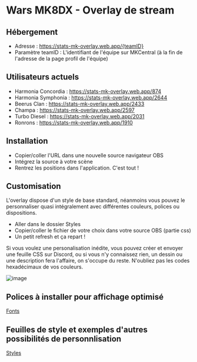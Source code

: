 # Wars MK8DX - Overlay de stream

## Hébergement

- Adresse : https://stats-mk-overlay.web.app/{teamID}
- Paramètre teamID : L'identifiant de l'équipe sur MKCentral (à la fin de l'adresse de la page profil de l'équipe)

## Utilisateurs actuels

- Harmonia Concordia : https://stats-mk-overlay.web.app/874
- Harmonia Symphonia : https://stats-mk-overlay.web.app/2644
- Beerus Clan : https://stats-mk-overlay.web.app/2433
- Champa : https://stats-mk-overlay.web.app/2597
- Turbo Diesel : https://stats-mk-overlay.web.app/2031
- Ronrons : https://stats-mk-overlay.web.app/1910

## Installation

- Copier/coller l'URL dans une nouvelle source navigateur OBS
- Intégrez la source à votre scène
- Rentrez les positions dans l'application. C'est tout !

## Customisation

L'overlay dispose d'un style de base standard, néanmoins vous pouvez le personnaliser quasi intégralement avec différentes couleurs, polices ou dispositions.

- Aller dans le dossier Styles
- Copier/coller le fichier de votre choix dans votre source OBS (partie css)
- Un petit refresh et ça repart !

Si vous voulez une personalisation inédite, vous pouvez créer et envoyer une feuille CSS sur Discord, ou si vous n'y connaissez rien, un dessin ou une description fera l'affaire, on s'occupe du reste. N'oubliez pas les codes hexadécimaux de vos couleurs.

![image](https://github.com/Larmik/WarOverlay/assets/98359745/f11762c0-6b64-42d2-9500-633b927bee1a)

## Polices à installer pour affichage optimisé

[Fonts](https://github.com/Larmik/WarOverlay/tree/master/Fonts)

## Feuilles de style et exemples d'autres possibilités de personnlisation

[Styles](https://github.com/Larmik/WarOverlay/tree/master/Styles)
